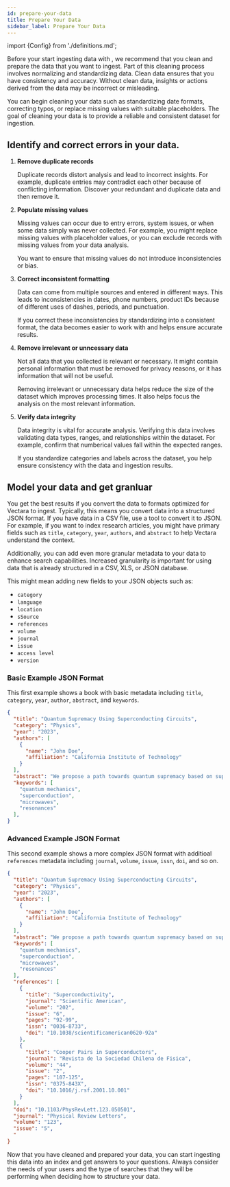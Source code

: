 ```yaml
---
id: prepare-your-data
title: Prepare Your Data
sidebar_label: Prepare Your Data
---
```


import {Config} from './definitions.md';

Before your start ingesting data with <Config v="names.product"/>, we recommend that you 
clean and prepare the data that you want to ingest. Part of this cleaning 
process involves normalizing and standardizing data. Clean data ensures 
that you have consistency and accuracy. Without clean data, insights or 
actions derived from the data may be incorrect or misleading. 

You can begin cleaning your data such as standardizing date formats, 
correcting typos, or replace missing values with suitable placeholders. 
The goal of cleaning your data is to provide a reliable and consistent 
dataset for ingestion. 


## Identify and correct errors in your data. 
1. **Remove duplicate records**

    Duplicate records distort analysis and lead to incorrect insights. For example, 
    duplicate entries may contradict each other because of conflicting information. 
    Discover your redundant and 
    duplicate data and then remove it.
2. **Populate missing values**

    Missing values can occur due to entry errors, system issues, or when some data 
    simply was never collected. For example, you might replace missing values with 
    placeholder values, or you can exclude records with missing values from your 
    data analysis.

    You want to ensure that missing values do not introduce inconsistencies or bias.

3. **Correct inconsistent formatting** 
   
    Data can come from multiple sources and entered in different ways. This leads 
    to inconsistencies in dates, phone numbers, product IDs because of different 
    uses of dashes, periods, and punctuation. 
    
    If you correct these inconsistencies by standardizing into a consistent format, 
    the data becomes easier to work with and helps ensure accurate results.
4. **Remove irrelevant or unncessary data**

    Not all data that you collected is relevant or necessary. It might contain 
    personal information that must be removed for privacy reasons, or it has
    information that will not be useful.

    Removing irrelevant or unnecessary data helps reduce the size of the dataset 
    which improves processing times. It also helps focus the analysis on the 
    most relevant information.

5. **Verify data integrity**

   Data integrity is vital for accurate analysis. Verifying this data involves 
   validating data types, ranges, and relationships within the dataset. For
   example, confirm that numberical values fall within the expected ranges.

   If you standardize categories and labels across the dataset, you help 
   ensure consistency with the data and ingestion results.
   

## Model your data and get granluar

You get the best results if you convert the data to formats optimized for 
Vectara to ingest. Typically, this means you convert data into a structured 
JSON format. If you have data in a CSV file, use a tool to convert it to 
JSON. For example, if you want to index research articles, you might have 
primary fields such as `title`, `category`, `year`, `authors`, and `abstract` to 
help Vectara understand the context.

Additionally, you can add even more granular metadata to your data to 
enhance search capabilities. Increased granularity is important for 
using data that is already structured in a CSV, XLS, or JSON database. 

This might mean adding new fields to your JSON objects such as:
- `category`
- `language`
- `location`
- `sSource`
- `references`
- `volume`
- `journal`
- `issue`
- `access level`
- `version`

### Basic Example JSON Format

This first example shows a book with basic metadata including `title`, `category`, `year`, `author`, `abstract`, 
and `keywords`.


```json
{
  "title": "Quantum Supremacy Using Superconducting Circuits",
  "category": "Physics",
  "year": "2023",
  "authors": [
    {
      "name": "John Doe",
      "affiliation": "California Institute of Technology"
    }
  ],
  "abstract": "We propose a path towards quantum supremacy based on superconducting circuits coupled to microwave resonators. By utilizing the high fidelity and low noise characteristics of these devices, we demonstrate that it will soon be possible to execute particular computations quicker on a quantum system compared to a traditional classical computer.",
  "keywords": [
    "quantum mechanics",
    "superconduction",
    "microwaves",
    "resonances"
  ],
}
```

### Advanced Example JSON Format


This second example shows a more complex JSON format with additioal 
 `references` metadata including `journal`, `volume`, `issue`, `issn`, `doi`, and so on.

```json
{
  "title": "Quantum Supremacy Using Superconducting Circuits",
  "category": "Physics",
  "year": "2023",
  "authors": [
    {
      "name": "John Doe",
      "affiliation": "California Institute of Technology"
    }
  ],
  "abstract": "We propose a path towards quantum supremacy based on superconducting circuits coupled to microwave resonators. By utilizing the high fidelity and low noise characteristics of these devices, we demonstrate that it will soon be possible to execute particular computations quicker on a quantum system compared to a traditional classical computer.",
  "keywords": [
    "quantum mechanics",
    "superconduction",
    "microwaves",
    "resonances"
  ],
  "references": [
    {
      "title": "Superconductivity",
      "journal": "Scientific American",
      "volume": "202",
      "issue": "6",
      "pages": "92-99",
      "issn": "0036-8733",
      "doi": "10.1038/scientificamerican0620-92a"
    },
    {
      "title": "Cooper Pairs in Superconductors",
      "journal": "Revista de la Sociedad Chilena de Fisica",
      "volume": "44",
      "issue": "2",
      "pages": "107-125",
      "issn": "0375-843X",
      "doi": "10.1016/j.rsf.2001.10.001"
    }
  ],
  "doi": "10.1103/PhysRevLett.123.050501",
  "journal": "Physical Review Letters",
  "volume": "123",
  "issue": "5",
  "
}
```

Now that you have cleaned and prepared your data, you can start ingesting
this data into an index and get answers to your questions. Always 
consider the needs of your users and the type of searches that 
they will be performing when deciding how to structure your data.
